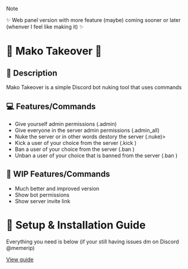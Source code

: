 > [!NOTE]
> ✨ Web panel version with more feature (maybe) coming sooner or later (whenver I feel like making it) ✨

# 🦈 Mako Takeover 🦈

## 📰 Description
<P>Mako Takeover is a simple Discord bot nuking tool that uses commands</P>

## 💻 Features/Commands
<ul>
  <li>Give yourself admin permissions (.admin)</li>
  <li>Give everyone in the server admin permissions (.admin_all)</li>
  <li>Nuke the server or in other words destory the server (.nuke)></li>
  <li>Kick a user of your choice from the server (.kick <user>)</li>
  <li>Ban a user of your choice from the server (.ban <user>)</li>
  <li>Unban a user of your choice that is banned from the server (.ban <user>)</li>
</ul>

## 🔧 WIP Features/Commands
<ul>
  <li>Much better and improved version</li>
  <li>Show bot permissions</li>
  <li>Show server invite link</li>
</ul>

# 📝 Setup & Installation Guide
<p>Everything you need is below (if your still having issues dm on Discord @memerip)</p>
<a href="https://github.com/Memerip/Mako-Takeover/blob/main/setup-guide.txt">View guide</a>
